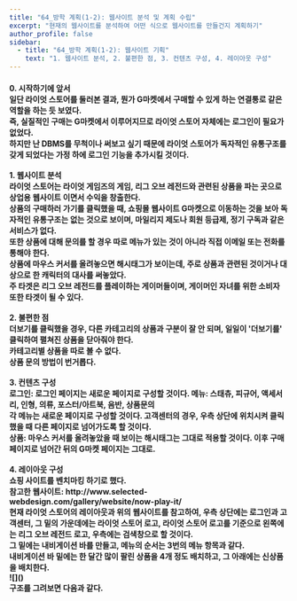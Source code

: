 ```yaml
---
title: "64_방학 계획(1-2): 웹사이트 분석 및 계획 수립"
excerpt: "현재의 웹사이트를 분석하여 어떤 식으로 웹사이트를 만들건지 계획하기"
author_profile: false
sidebar:
  - title: "64_방학 계획(1-2): 웹사이트 기획"
    text: "1. 웹사이트 분석, 2. 불편한 점, 3. 컨텐츠 구성, 4. 레이아웃 구성"
---
```

<h4>
0. 시작하기에 앞서<br>
일단 라이엇 스토어를 둘러본 결과, 뭔가 G마켓에서 구매할 수 있게 하는 연결통로 같은 역할을 하는 듯 보였다.<br>
즉, 실질적인 구매는 G마켓에서 이루어지므로 라이엇 스토어 자체에는 로그인이 필요가 없었다.<br>
하지만 난 DBMS를 무척이나 써보고 싶기 때문에 라이엇 스토어가 독자적인 유통구조를 갖게 되었다는 가정 하에 로그인 기능을 추가시킬 것이다.<br><br>
1. 웹사이트 분석<br>
라이엇 스토어는 라이엇 게임즈의 게임, 리그 오브 레전드와 관련된 상품을 파는 곳으로 상업용 웹사이트 이면서 수익을 창출한다.<br>
상품의 구매하러 가기를 클릭했을 때, 쇼핑몰 웹사이트 G마켓으로 이동하는 것을 보아 독자적인 유통구조는 없는 것으로 보이며, 마일리지 제도나
회원 등급제, 정기 구독과 같은 서비스가 없다.<br>
또한 상품에 대해 문의를 할 경우 따로 메뉴가 있는 것이 아니라 직접 이메일 또는 전화를 통해야 한다.<br>
상품에 마우스 커서를 올려놓으면 해시태그가 보이는데, 주로 상품과 관련된 것이거나 대상으로 한 캐릭터의 대사를 써놓았다.<br>
주 타겟은 리그 오브 레전드를 플레이하는 게이머들이며, 게이머인 자녀를 위한 소비자 또한 타겟이 될 수 있다.<br><br>
2. 불편한 점<br>
더보기를 클릭했을 경우, 다른 카테고리의 상품과 구분이 잘 안 되며, 일일이 '더보기를' 클릭하여 펼쳐진 상품을 닫아줘야 한다.<br>
카테고리별 상품을 따로 볼 수 없다.<br>
상품 문의 방법이 번거롭다.<br><br>
3. 컨텐츠 구성<br>
로그인: 로그인 페이지는 새로운 페이지로 구성할 것이다.
메뉴: 스태츄, 피규어, 액세서리, 인형, <b>의류</b>, 포스터/아트북, <b>음반</b>, <b>상품문의</b><br>
각 메뉴는 새로운 페이지로 구성할 것이다. 고객센터의 경우, 우측 상단에 위치시켜 클릭했을 때 다른 페이지로 넘어가도록 할 것이다.<br>
상품: 마우스 커서를 올려놓았을 때 보이는 해시태그는 그대로 적용할 것이다. 이후 구매 페이지로 넘어간 뒤의 G마켓 페이지는 그대로.<br><br>
4. 레이아웃 구성<br>
쇼핑 사이트를 벤치마킹 하기로 했다.<br>
참고한 웹사이트: http://www.selected-webdesign.com/gallery/website/now-play-it/<br>
현재 라이엇 스토어의 레이아웃과 위의 웹사이트를 참고하여, 우측 상단에는 로그인과 고객센터, 그 밑의 가운데에는 라이엇 스토어 로고,
라이엇 스토어 로고를 기준으로 왼쪽에는 리그 오브 레전드 로고, 우측에는 검색창으로 할 것이다.<br>
그 밑에는 내비게이션 바를 만들고, 메뉴의 순서는 3번의 메뉴 항목과 같다.<br>
내비게이션 바 밑에는 한 달간 많이 팔린 상품을 4개 정도 배치하고, 그 아래에는 신상품을 배치한다.<br>
![]()<br>
구조를 그려보면 다음과 같다.
</h4>
